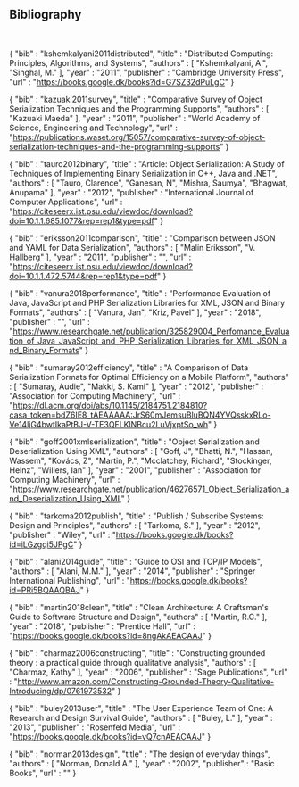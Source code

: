 Bibliography
---

<br>

{
    "bib" : "kshemkalyani2011distributed",
    "title" : "Distributed Computing: Principles, Algorithms, and Systems",
    "authors" : [
        "Kshemkalyani, A.",
        "Singhal, M."
    ],
    "year" : "2011",
    "publisher" : "Cambridge University Press",
    "url" : "https://books.google.dk/books?id=G7SZ32dPuLgC"
}

{
    "bib" : "kazuaki2011survey",
    "title" : "Comparative Survey of Object Serialization Techniques and the Programming Supports",
    "authors" : [
        "Kazuaki Maeda"
    ],
    "year" : "2011",
    "publisher" : "World Academy of Science, Engineering and Technology",
    "url" : "https://publications.waset.org/15057/comparative-survey-of-object-serialization-techniques-and-the-programming-supports"
}

{
    "bib" : "tauro2012binary",
    "title" : "Article: Object Serialization: A Study of Techniques of Implementing Binary Serialization in C++, Java and .NET",
    "authors" : [
        "Tauro, Clarence",
        "Ganesan, N",
        "Mishra, Saumya",
        "Bhagwat, Anupama"
    ],
    "year" : "2012",
    "publisher" : "International Journal of Computer Applications",
    "url" : "https://citeseerx.ist.psu.edu/viewdoc/download?doi=10.1.1.685.1077&rep=rep1&type=pdf"
}

{
    "bib" : "eriksson2011comparison",
    "title" : "Comparison between JSON and YAML for Data Serialization",
    "authors" : [
        "Malin Eriksson",
        "V. Hallberg"
    ],
    "year" : "2011",
    "publisher" : "",
    "url" : "https://citeseerx.ist.psu.edu/viewdoc/download?doi=10.1.1.472.5744&rep=rep1&type=pdf"
}

{
    "bib" : "vanura2018performance",
    "title" : "Performance Evaluation of Java, JavaScript and PHP Serialization Libraries for XML, JSON and Binary Formats",
    "authors" : [
        "Vanura, Jan",
        "Kriz, Pavel"
    ],
    "year" : "2018",
    "publisher" : "",
    "url" : "https://www.researchgate.net/publication/325829004_Perfomance_Evaluation_of_Java_JavaScript_and_PHP_Serialization_Libraries_for_XML_JSON_and_Binary_Formats"
}

{
    "bib" : "sumaray2012efficiency",
    "title" : "A Comparison of Data Serialization Formats for Optimal Efficiency on a Mobile Platform",
    "authors" : [
        "Sumaray, Audie",
        "Makki, S. Kami"
    ],
    "year" : "2012",
    "publisher" : "Association for Computing Machinery",
    "url" : "https://dl.acm.org/doi/abs/10.1145/2184751.2184810?casa_token=bdZ6IE8_tAEAAAAA:JrS60mJemsuBluBQN4YVQsskxRLo-Ve14ljG4bwtIkaPtBJ-V-TE3QFLKlNBcu2LuVjxptSo_wh"
}

{
    "bib" : "goff2001xmlserialization",
    "title" : "Object Serialization and Deserialization Using XML",
    "authors" : [
        "Goff, J",
        "Bhatti, N.",
        "Hassan, Wassem",
        "Kovács, Z",
        "Martin, P.",
        "Mcclatchey, Richard",
        "Stockinger, Heinz",
        "Willers, Ian"
    ],
    "year" : "2001",
    "publisher" : "Association for Computing Machinery",
    "url" : "https://www.researchgate.net/publication/46276571_Object_Serialization_and_Deserialization_Using_XML"
}

{
    "bib" : "tarkoma2012publish",
    "title" : "Publish / Subscribe Systems: Design and Principles",
    "authors" : [
        "Tarkoma, S."
    ],
    "year" : "2012",
    "publisher" : "Wiley",
    "url" : "https://books.google.dk/books?id=iLGzgqi5JPgC"
}

{
    "bib" : "alani2014guide",
    "title" : "Guide to OSI and TCP/IP Models",
    "authors" : [
        "Alani, M.M."
    ],
    "year" : "2014",
    "publisher" : "Springer International Publishing",
    "url" : "https://books.google.dk/books?id=PRi5BQAAQBAJ"
}

{
    "bib" : "martin2018clean",
    "title" : "Clean Architecture: A Craftsman's Guide to Software Structure and Design",
    "authors" : [
        "Martin, R.C."
    ],
    "year" : "2018",
    "publisher" : "Prentice Hall",
    "url" : "https://books.google.dk/books?id=8ngAkAEACAAJ"
}

{
    "bib" : "charmaz2006constructing",
    "title" : "Constructing grounded theory : a practical guide through qualitative analysis",
    "authors" : [
        "Charmaz, Kathy"
    ],
    "year" : "2006",
    "publisher" : "Sage Publications",
    "url" : "http://www.amazon.com/Constructing-Grounded-Theory-Qualitative-Introducing/dp/0761973532"
}

{
    "bib" : "buley2013user",
    "title" : "The User Experience Team of One: A Research and Design Survival Guide",
    "authors" : [
        "Buley, L."
    ],
    "year" : "2013",
    "publisher" : "Rosenfeld Media",
    "url" : "https://books.google.dk/books?id=vQ7cnAEACAAJ"
}

{
    "bib" : "norman2013design",
    "title" : "The design of everyday things",
    "authors" : [
        "Norman, Donald A."
    ],
    "year" : "2002",
    "publisher" : "Basic Books",
    "url" : ""
}
